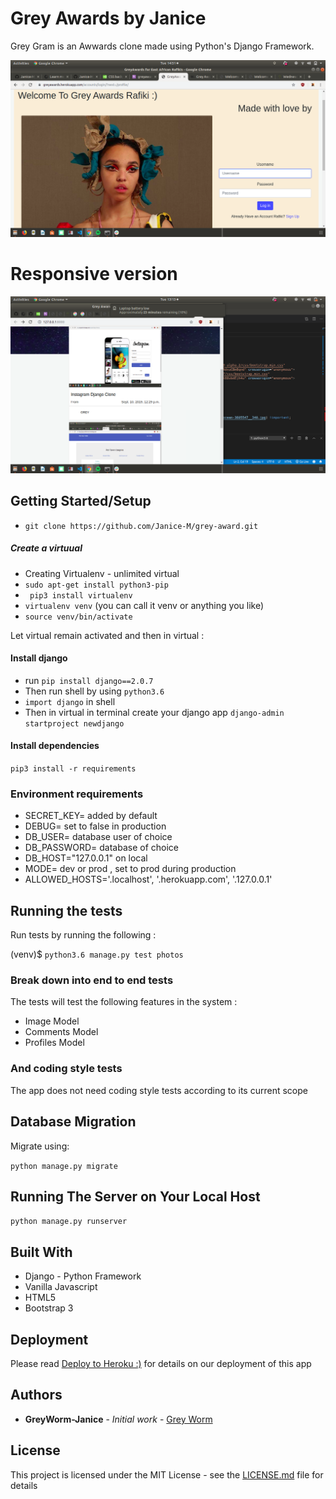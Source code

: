 # Grey Awards by Janice 
Grey Gram is an Awwards clone made using  Python's Django Framework.

![screenshot](/awards/static/images/Screenshot4.png)

# Responsive version

![screenshot](/awards/static/images/Screenshot5.png)

## Getting Started/Setup

* `git clone https://github.com/Janice-M/grey-award.git`

##### Create a virtuual
* Creating Virtualenv - unlimited virtual
* `sudo apt-get install python3-pip`
* ` pip3 install virtualenv`
* `virtualenv venv` (you can call it venv or anything you like)
* `source venv/bin/activate`

 Let virtual remain activated and then in virtual :

#### Install django 

* run `pip install django==2.0.7`
* Then run shell  by using `python3.6`
* `import django` in shell
* Then in virtual in terminal  create your django app `django-admin startproject newdjango`

#### Install dependencies 

`pip3 install -r requirements`

### Environment requirements 

* SECRET_KEY= added by default
* DEBUG= set to false in production
* DB_USER= database user of choice
* DB_PASSWORD= database of choice
* DB_HOST="127.0.0.1" on local
* MODE= dev or prod , set to prod during production
* ALLOWED_HOSTS='.localhost', '.herokuapp.com', '.127.0.0.1' 


## Running the tests

Run tests by running the following :

(venv)$ `python3.6 manage.py test photos`

### Break down into end to end tests

The tests will test the following features in the system :

*  Image Model
*  Comments Model
*  Profiles Model


### And coding style tests

The app does not need coding style tests according to its current scope

## Database Migration

Migrate using:

`python manage.py migrate `

## Running The Server on Your Local Host
`python manage.py runserver`

## Built With

* Django - Python Framework
* Vanilla Javascript
* HTML5
* Bootstrap 3

## Deployment 

Please read [Deploy to Heroku :)](hhttps://simpleisbetterthancomplex.com/tutorial/2016/08/09/how-to-deploy-django-applications-on-heroku.html) for details on our deployment of this app



## Authors

* **GreyWorm-Janice** - *Initial work* - [Grey Worm](https://github.com/Janice-M)



## License

This project is licensed under the MIT License - see the [LICENSE.md](LICENSE.md) file for details

